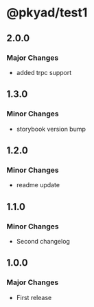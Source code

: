 # @pkyad/test1

## 2.0.0

### Major Changes

- added trpc support

## 1.3.0

### Minor Changes

- storybook version bump

## 1.2.0

### Minor Changes

- readme update

## 1.1.0

### Minor Changes

- Second changelog

## 1.0.0

### Major Changes

- First release
